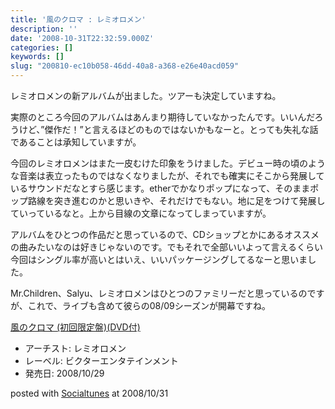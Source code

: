 ```yaml
---
title: '風のクロマ : レミオロメン'
description: ''
date: '2008-10-31T22:32:59.000Z'
categories: []
keywords: []
slug: "200810-ec10b058-46dd-40a8-a368-e26e40acd059"
---
```

レミオロメンの新アルバムが出ました。ツアーも決定していますね。

実際のところ今回のアルバムはあんまり期待していなかったんです。いいんだろうけど、”傑作だ！”と言えるほどのものではないかもなーと。とっても失礼な話であることは承知していますが。

今回のレミオロメンはまた一皮むけた印象をうけました。デビュー時の頃のような音楽は表立ったものではなくなりましたが、それでも確実にそこから発展しているサウンドだなとすら感じます。etherでかなりポップになって、そのままポップ路線を突き進むのかと思いきや、それだけでもない。地に足をつけて発展していっているなと。上から目線の文章になってしまっていますが。

アルバムをひとつの作品だと思っているので、CDショップとかにあるオススメの曲みたいなのは好きじゃないのです。でもそれで全部いいよって言えるくらい今回はシングル率が高いとはいえ、いいパッケージングしてるなーと思いました。

Mr.Children、Salyu、レミオロメンはひとつのファミリーだと思っているのですが、これで、ライブも含めて彼らの08/09シーズンが開幕ですね。

[風のクロマ (初回限定盤)(DVD付)](http://www.amazon.co.jp/exec/obidos/ASIN/B001FCNZLI/qli-22/ref=nosim "風のクロマ (初回限定盤)(DVD付)")

*   アーチスト: レミオロメン
*   レーベル: ビクターエンタテインメント
*   発売日: 2008/10/29

posted with [Socialtunes](http://socialtunes.net) at 2008/10/31